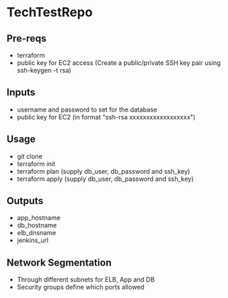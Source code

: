 # TechTestRepo

## Pre-reqs
- terraform
- public key for EC2 access (Create a public/private SSH key pair using ssh-keygen -t rsa)

## Inputs
- username and password to set for the database
- public key for EC2 (in format "ssh-rsa xxxxxxxxxxxxxxxxxx")

## Usage
- git clone
- terraform init
- terraform plan (supply db_user, db_password and ssh_key)
- terraform apply (supply db_user, db_password and ssh_key)

## Outputs
- app_hostname
- db_hostname
- elb_dnsname
- jenkins_url

## Network Segmentation
- Through different subnets for ELB, App and DB
- Security groups define which ports allowed

